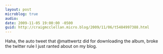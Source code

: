 ```yaml
---
layout: post
microblog: true
audio: 
date: 2009-11-05 19:00:00 -0500
guid: http://craigmcclellan.micro.blog/2009/11/06/t5484997388.html
---
```

Haha, the auto tweet that @mattwertz did for downloading the album, broke the twitter rule I just ranted about on my blog.

